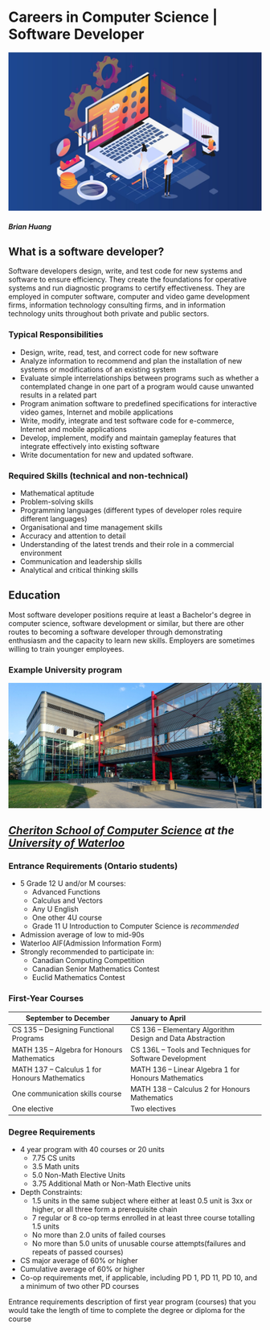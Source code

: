 # **Careers in Computer Science | Software Developer** 
![Alt text](software%20engineer.jpg)
#### *Brian Huang*

## **What is a software developer?**
Software developers design, write, and test code for new systems and software to ensure efficiency. They create the foundations for operative systems and run diagnostic programs to certify effectiveness. They are employed in computer software, computer and video game development firms, information technology consulting firms, and in information technology units throughout both private and public sectors.

### **Typical Responsibilities**
+ Design, write, read, test, and correct code for new software
+ Analyze information to recommend and plan the installation of new systems or modifications of an existing system
+ Evaluate simple interrelationships between programs such as whether a contemplated change in one part of a program would cause unwanted results in a related part
+ Program animation software to predefined specifications for interactive video games, Internet and mobile applications
+ Write, modify, integrate and test software code for e-commerce, Internet and mobile applications
+ Develop, implement, modify and maintain gameplay features that integrate effectively into existing software
+ Write documentation for new and updated software.

### **Required Skills (technical and non-technical)**
+ Mathematical aptitude
+ Problem-solving skills
+ Programming languages (different types of developer roles require different languages)
+ Organisational and time management skills
+ Accuracy and attention to detail
+ Understanding of the latest trends and their role in a commercial environment
+ Communication and leadership skills
+ Analytical and critical thinking skills

## **Education**
Most software developer positions require at least a Bachelor's degree in computer science, software development or similar, but there are other routes to becoming a software developer through demonstrating enthusiasm and the capacity to learn new skills. Employers are sometimes willing to train younger employees.

### **Example University program** 
![Alt text](davis-centre-1500_0.jpg)
## ***[Cheriton School of Computer Science] at the [University of Waterloo]***

### **Entrance Requirements (Ontario students)**

+ 5 Grade 12 U and/or M courses:
  + Advanced Functions
  + Calculus and Vectors
  + Any U English
  + One other 4U course
  + Grade 11 U Introduction to Computer Science is *recommended*
+ Admission average of low to mid-90s
+ Waterloo AIF(Admission Information Form)
+ Strongly recommended to participate in:
  + Canadian Computing Competition
  + Canadian Senior Mathematics Contest
  + Euclid Mathematics Contest

### **First-Year Courses**
| September to December|January to April|
| --------------|:--------------|
| CS 135 – Designing Functional Programs       | CS 136 – Elementary Algorithm Design and Data Abstraction|
| MATH 135 – Algebra for Honours Mathematics   | CS 136L – Tools and Techniques for Software Development|
| MATH 137 – Calculus 1 for Honours Mathematics| MATH 136 – Linear Algebra 1 for Honours Mathematics|
| One communication skills course              | MATH 138 – Calculus 2 for Honours Mathematics|
| One elective                                 | Two electives

### **Degree Requirements**
+ 4 year program with 40 courses or 20 units
  + 7.75 CS units
  + 3.5 Math units
  + 5.0 Non-Math Elective Units
  + 3.75 Additional Math or Non-Math Elective units
+ Depth Constraints:
  + 1.5 units in the same subject where either at least 0.5 unit is 3xx or higher, or all three form a prerequisite chain
  + 7 regular or 8 co-op terms enrolled in at least three course totalling 1.5 units
  + No more than 2.0 units of failed courses
  + No more than 5.0 units of unusable course attempts(failures and repeats of passed courses)
+ CS major average of 60% or higher
+ Cumulative average of 60% or higher
+ Co-op requirements met, if applicable, including PD 1, PD 11, PD 10, and a minimum of two other PD courses


Entrance requirements
description of first year program (courses) that you would take
the length of time to complete the degree or diploma for the course 


[University of Waterloo]: https://uwaterloo.ca/
[Cheriton School of Computer Science]: https://cs.uwaterloo.ca/